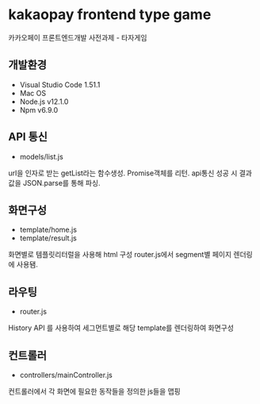 # kakaopay frontend type game

카카오페이 프론트엔드개발 사전과제 - 타자게임

## 개발환경

- Visual Studio Code 1.51.1
- Mac OS
- Node.js v12.1.0
- Npm v6.9.0

## API 통신

- models/list.js

url을 인자로 받는 getList라는 함수생성.
Promise객체를 리턴.
api통신 성공 시 결과값을 JSON.parse를 통해 파싱.

## 화면구성

- template/home.js
- template/result.js

화면별로 템플릿리터럴을 사용해 html 구성
router.js에서 segment별 페이지 렌더링에 사용됌.

## 라우팅

- router.js

History API 를 사용하여 세그먼트별로 해당 template를 렌더링하여 화면구성

## 컨트롤러

- controllers/mainController.js

컨트롤러에서 각 화면에 필요한 동작들을 정의한 js들을 맵핑









